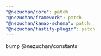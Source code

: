```yaml
---
"@nezuchan/core": patch
"@nezuchan/framework": patch
"@nezuchan/kanao-schema": patch
"@nezuchan/fastify-plugin": patch
---
```


bump @nezuchan/constants
